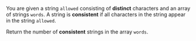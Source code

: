 You are given a string `allowed` consisting of **distinct** characters and an array of strings `words`. A string is **consistent** if all characters in the string appear in the string `allowed`.

Return the number of **consistent** strings in the array `words`.